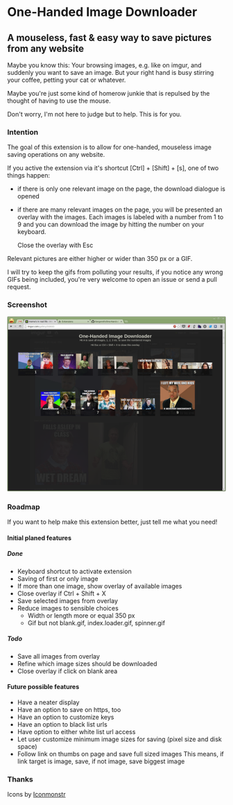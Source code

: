 # One-Handed Image Downloader
## A mouseless, fast & easy way to save pictures from any website
Maybe you know this: Your browsing images, e.g. like on imgur, and suddenly you want to save an image. But your right hand is busy stirring your coffee, petting your cat or whatever.

Maybe you're just some kind of homerow junkie that is repulsed by the thought
of having to use the mouse.

Don't worry, I'm not here to judge but to help. This is for you.

### Intention
The goal of this extension is to allow for one-handed, mouseless image saving operations on any website.

If you active the extension via it's shortcut [Ctrl] + [Shift] + [s], one of two things happen:

* if there is only one relevant image on the page, the download dialogue is opened
* if there are many relevant images on the page, you will be presented an overlay with the images. Each images is labeled with a number from 1 to 9 and you can download the image by hitting the number on your keyboard.

    Close the overlay with Esc

Relevant pictures are either higher or wider than 350 px or a GIF.

I will try to keep the gifs from polluting your results, if you notice any wrong GIFs being included, you're very welcome to open an issue or send a pull request.

### Screenshot
![The One-Handed Image Downloader in Action](screenshot.png)

### Roadmap
If you want to help make this extension better, just tell me what you need!

#### Initial planed features
##### Done
* Keyboard shortcut to activate extension
* Saving of first or only image
* If more than one image, show overlay of available images
* Close overlay if Ctrl + Shift + X
* Save selected images from overlay
* Reduce images to sensible choices
    * Width or length more or equal 350 px
    * Gif but not blank.gif, index.loader.gif, spinner.gif

##### Todo
* Save all images from overlay
* Refine which image sizes should be downloaded
* Close overlay if click on blank area

#### Future possible features

* Have a neater display
* Have an option to save on https, too
* Have an option to customize keys
* Have an option to black list urls
* Have option to either white list url access
* Let user customize minimum image sizes for saving (pixel size and disk space)
* Follow link on thumbs on page and save full sized images
    This means, if link target is image, save, if not image, save biggest image
### Thanks
Icons by [Iconmonstr](http://iconmonstr.com/)

